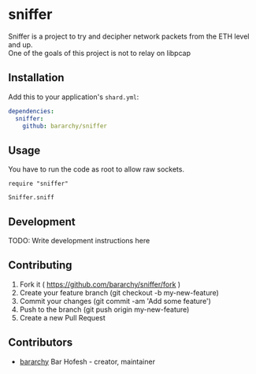 # sniffer

Sniffer is a project to try and decipher network packets from the ETH level and up.  
One of the goals of this project is not to relay on libpcap  

## Installation

Add this to your application's `shard.yml`:

```yaml
dependencies:
  sniffer:
    github: bararchy/sniffer
```

## Usage

You have to run the code as root to allow raw sockets.  
```crystal
require "sniffer"

Sniffer.sniff
```


## Development

TODO: Write development instructions here

## Contributing

1. Fork it ( https://github.com/bararchy/sniffer/fork )
2. Create your feature branch (git checkout -b my-new-feature)
3. Commit your changes (git commit -am 'Add some feature')
4. Push to the branch (git push origin my-new-feature)
5. Create a new Pull Request

## Contributors

- [bararchy](https://github.com/bararchy) Bar Hofesh - creator, maintainer
